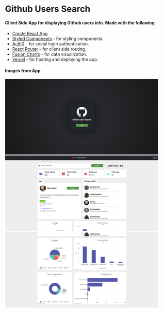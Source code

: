 # Github Users Search

#### Client Side App for displaying Github users info. Made with the following
- [Create React App](https://reactjs.org/)
- [Styled Components](https://styled-components.com) - for styling components.
- [Auth0](https://auth0.com/) - for social login authentication.
- [React Router](https://reactrouter.com/) - for client side routing.
- [Fusion Charts](https://www.fusioncharts.com/) - for data visualization.
- [Vercel](https://vercel.com/) - for hosting and deploying the app.

#### Images from App
![Login Screen](https://github.com/AnthonyDelaCruz/GithubSearch/blob/master/src/static/img1.png?raw=true)
![Home Screen](https://github.com/AnthonyDelaCruz/GithubSearch/blob/master/src/static/img2.png?raw=true)
![Home Screen](https://github.com/AnthonyDelaCruz/GithubSearch/blob/master/src/static/img3.png?raw=true)
